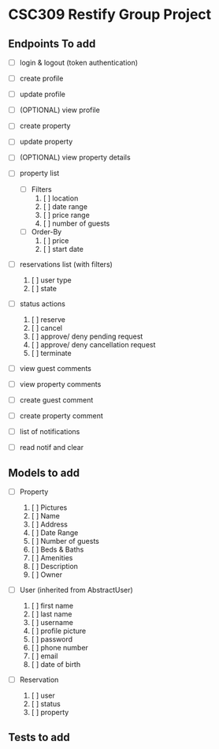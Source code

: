 # CSC309 Restify Group Project

## Endpoints To add
- [ ] login & logout (token authentication)
- [ ] create profile
- [ ] update profile
- [ ] (OPTIONAL) view profile

- [ ] create property
- [ ] update property
- [ ] (OPTIONAL) view property details

- [ ] property list
    - [ ] Filters
        1. [ ] location
        2. [ ] date range
        3. [ ] price range
        4. [ ] number of guests
    - [ ] Order-By
        1. [ ] price
        2. [ ] start date

- [ ] reservations list (with filters)
    1. [ ] user type
    2. [ ] state

- [ ] status actions
    1. [ ] reserve
    2. [ ] cancel
    3. [ ] approve/ deny pending request
    4. [ ] approve/ deny cancellation request
    5. [ ] terminate

- [ ] view guest comments
- [ ] view property comments
- [ ] create guest comment
- [ ] create property comment

- [ ] list of notifications
- [ ] read notif and clear

## Models to add
- [ ] Property
    1. [ ] Pictures
    2. [ ] Name
    3. [ ] Address
    4. [ ] Date Range
    5. [ ] Number of guests
    6. [ ] Beds & Baths
    7. [ ] Amenities
    8. [ ] Description
    9. [ ] Owner

- [ ] User (inherited from AbstractUser)
    1. [ ] first name
    2. [ ] last name
    3. [ ] username
    4. [ ] profile picture
    5. [ ] password
    6. [ ] phone number
    7. [ ] email
    8. [ ] date of birth

- [ ] Reservation
    1. [ ] user
    2. [ ] status
    3. [ ] property

## Tests to add
